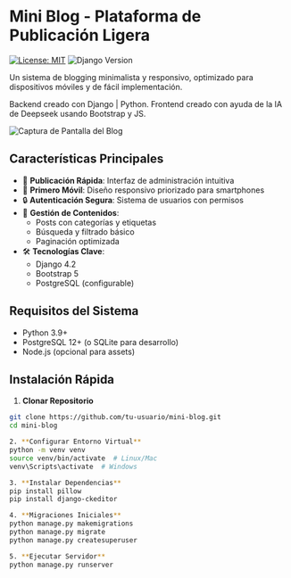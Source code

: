 # Mini Blog - Plataforma de Publicación Ligera

[![License: MIT](https://img.shields.io/badge/License-MIT-blue.svg)](https://opensource.org/licenses/MIT)
![Django Version](https://img.shields.io/badge/django-4.2-brightgreen)

Un sistema de blogging minimalista y responsivo, optimizado para dispositivos móviles y de fácil implementación.

Backend creado con Django | Python.
Frontend creado con ayuda de la IA de Deepseek usando Bootstrap y JS.

![Captura de Pantalla del Blog](url-de-tu-captura.jpg)

## Características Principales

- 🚀 **Publicación Rápida**: Interfaz de administración intuitiva
- 📱 **Primero Móvil**: Diseño responsivo priorizado para smartphones
- 🔒 **Autenticación Segura**: Sistema de usuarios con permisos
- 📑 **Gestión de Contenidos**:
  - Posts con categorías y etiquetas
  - Búsqueda y filtrado básico
  - Paginación optimizada
- 🛠 **Tecnologías Clave**:
  - Django 4.2
  - Bootstrap 5
  - PostgreSQL (configurable)

## Requisitos del Sistema

- Python 3.9+
- PostgreSQL 12+ (o SQLite para desarrollo)
- Node.js (opcional para assets)

## Instalación Rápida

1. **Clonar Repositorio**
```bash
git clone https://github.com/tu-usuario/mini-blog.git
cd mini-blog

2. **Configurar Entorno Virtual**
python -m venv venv
source venv/bin/activate  # Linux/Mac
venv\Scripts\activate  # Windows

3. **Instalar Dependencias**
pip install pillow
pip install django-ckeditor

4. **Migraciones Iniciales**
python manage.py makemigrations
python manage.py migrate
python manage.py createsuperuser

5. **Ejecutar Servidor**
python manage.py runserver

